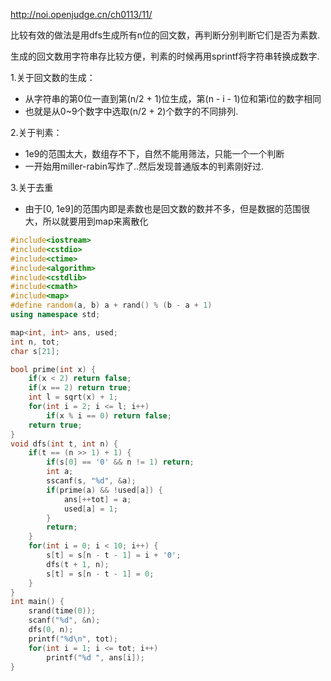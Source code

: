 http://noi.openjudge.cn/ch0113/11/

比较有效的做法是用dfs生成所有n位的回文数，再判断分别判断它们是否为素数.

生成的回文数用字符串存比较方便，判素的时候再用sprintf将字符串转换成数字.

1.关于回文数的生成：
* 从字符串的第0位一直到第(n/2 + 1)位生成，第(n - i - 1)位和第i位的数字相同
* 也就是从0~9个数字中选取(n/2 + 2)个数字的不同排列.

2.关于判素：
* 1e9的范围太大，数组存不下，自然不能用筛法，只能一个一个判断
* 一开始用miller-rabin写炸了..然后发现普通版本的判素刚好过.

3.关于去重
* 由于[0, 1e9]的范围内即是素数也是回文数的数并不多，但是数据的范围很大，所以就要用到map来离散化

```c++
#include<iostream>
#include<cstdio>
#include<ctime>
#include<algorithm>
#include<cstdlib>
#include<cmath>
#include<map>
#define random(a, b) a + rand() % (b - a + 1)
using namespace std;

map<int, int> ans, used;
int n, tot;
char s[21];

bool prime(int x) {
	if(x < 2) return false;
	if(x == 2) return true;
	int l = sqrt(x) + 1;
	for(int i = 2; i <= l; i++)
		if(x % i == 0) return false;
	return true;
}
void dfs(int t, int n) {
	if(t == (n >> 1) + 1) {
		if(s[0] == '0' && n != 1) return;
		int a;
		sscanf(s, "%d", &a);
		if(prime(a) && !used[a]) {
			ans[++tot] = a;
			used[a] = 1;
		}
		return;
	}
	for(int i = 0; i < 10; i++) {
		s[t] = s[n - t - 1] = i + '0';
		dfs(t + 1, n);
		s[t] = s[n - t - 1] = 0;
	}
}
int main() {
	srand(time(0));
	scanf("%d", &n);
	dfs(0, n);
	printf("%d\n", tot);
	for(int i = 1; i <= tot; i++)
		printf("%d ", ans[i]);
}
```
